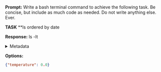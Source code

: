 **Prompt:**
Write a bash terminal command to achieve the following task.
Be concise, but include as much code as needed. Do not write anything else. Ever.

**TASK**
**ls ordered by date


**Response:**
ls -lt

<details><summary>Metadata</summary>

- Duration: 568 ms
- Datetime: 2023-12-31T20:08:11.862252
- Model: gpt-3.5-turbo-0613

</details>

**Options:**
```json
{"temperature": 0.0}
```

